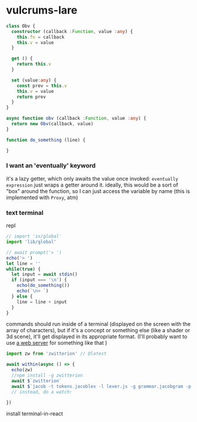 # vulcrums-lare

```ts
class Obv {
  constructor (callback :Function, value :any) {
    this.fn = callback
    this.v = value
  }

  get () {
    return this.v
  }

  set (value:any) {
    const prev = this.v
    this.v = value
    return prev
  }
}

async function obv (callback :Function, value :any) {
  return new Obv(callback, value)
}

function do_something (line) {

}
```

### I want an 'eventually' keyword
it's a lazy getter, which only awaits the value once invoked: `eventually expression` just wraps a getter around it. ideally, this would be a sort of "box" around the function, so I can just access the variable by name (this is implemented with `Proxy`, atm)

### text terminal

repl

```ts
// import 'zx/global'
import 'lib/global'

// await prompt('> ')
echo('> ')
let line = ''
while(true) {
  let input = await stdin()
  if (input === '\n') {
    echo(do_something())
    echo(`\n> `)
  } else {
    line = line + input
  }
}

```

commands should run inside of a terminal (displayed on the screen with the array of characters), but if it's a concept or something else (like a shader or 3d scene), it'll get displayed in its appropriate format. (I'll probably want to use [a web server](https://github.com/lastmjs/zwitterion) for something like that )

```ts
import zw from 'zwitterion' // @latest

await within(async () => {
  echo(zw)
  //npm install -g zwitterion
  await $`zwitterion`
  await $`jacob -t tokens.jacoblex -l lexer.js -g grammar.jacobgram -p parser.js`
  // instead, do a watch:

})
```

install terminal-in-react


